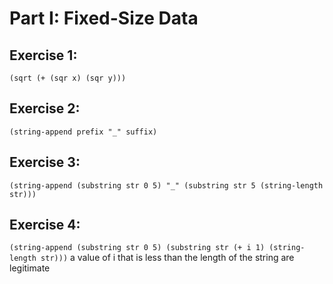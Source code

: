 # Part I: Fixed-Size Data

## Exercise 1:
`(sqrt (+ (sqr x) (sqr y)))`

## Exercise 2:
`(string-append prefix "_" suffix)`

## Exercise 3:
`(string-append (substring str 0 5) "_" (substring str 5 (string-length str)))`

## Exercise 4:
`(string-append (substring str 0 5) (substring str (+ i 1) (string-length str)))` a value of i that is less than the length of the string are legitimate
